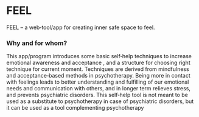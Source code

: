 # FEEL
FEEL – a web‐tool/app for creating inner safe space to feel. 

### Why and for whom? 
This app/program introduces some basic self‐help techniques to increase emotional awareness and 
acceptance , and a structure for choosing right technique for current moment. Techniques are derived 
from mindfulness and acceptance‐based methods in psychotherapy.
Being more in contact with feelings leads to better understanding and fulfilling of our emotional needs 
and communication with others, and in longer term relieves stress, and prevents psychiatric disorders. 
This self‐help tool is not meant to be used as a substitute to psychotherapy in case of psychiatric 
disorders, but it can be used as a tool complementing psychotherapy
